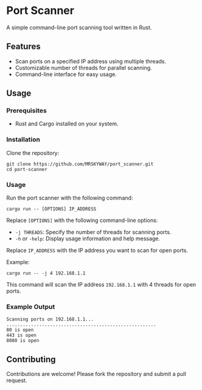 # Port Scanner

A simple command-line port scanning tool written in Rust.

## Features

- Scan ports on a specified IP address using multiple threads.
- Customizable number of threads for parallel scanning.
- Command-line interface for easy usage.

## Usage

### Prerequisites

- Rust and Cargo installed on your system.

### Installation

Clone the repository:

```
git clone https://github.com/MRSKYWAY/port_scanner.git
cd port-scanner
```

### Usage

Run the port scanner with the following command:

```
cargo run -- [OPTIONS] IP_ADDRESS
```

Replace `[OPTIONS]` with the following command-line options:

- `-j THREADS`: Specify the number of threads for scanning ports.
- `-h` or `-help`: Display usage information and help message.

Replace `IP_ADDRESS` with the IP address you want to scan for open ports.

Example:

```
cargo run -- -j 4 192.168.1.1
```

This command will scan the IP address `192.168.1.1` with 4 threads for open ports.

### Example Output

```
Scanning ports on 192.168.1.1...
.......................................................
80 is open
443 is open
8080 is open
```

## Contributing

Contributions are welcome! Please fork the repository and submit a pull request.
